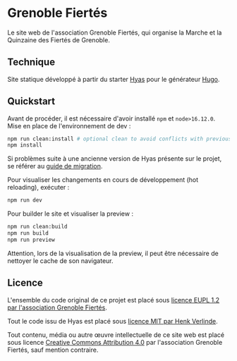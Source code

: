 # Grenoble Fiertés

Le site web de l'association Grenoble Fiertés, qui organise la Marche et la Quinzaine des Fiertés
de Grenoble.

## Technique

Site statique développé à partir du starter [Hyas](https://gethyas.com/)
pour le générateur [Hugo](https://gohugo.io/).

## Quickstart
Avant de procéder, il est nécessaire d'avoir installé `npm` et `node>16.12.0`.
Mise en place de l'environnement de dev :
``` bash
npm run clean:install # optional clean to avoid conflicts with previous versions
npm install
```
Si problèmes suite à une ancienne version de Hyas présente sur le projet, se référer au [guide de migration](https://docs.gethyas.com/guides/upgrade-to/v2/).

Pour visualiser les changements en cours de développement (hot reloading), exécuter :
``` bash
npm run dev
```

Pour builder le site et visualiser la preview :
``` bash
npm run clean:build
npm run build
npm run preview
```

Attention, lors de la visualisation de la preview, il peut être nécessaire de nettoyer le cache de son navigateur.

## Licence

L'ensemble du code original de ce projet est placé sous
[licence EUPL 1.2 par l'association Grenoble Fiertés](LICENSE).

Tout le code issu de Hyas est placé sous
[licence MIT par Henk Verlinde](https://github.com/h-enk/hyas/blob/master/LICENSE).

Tout contenu, média ou autre œuvre intellectuelle de ce site web est placé sous licence
[Creative Commons Attribution 4.0](https://creativecommons.org/licenses/by/4.0/)
par l'association Grenoble Fiertés, sauf mention contraire.
